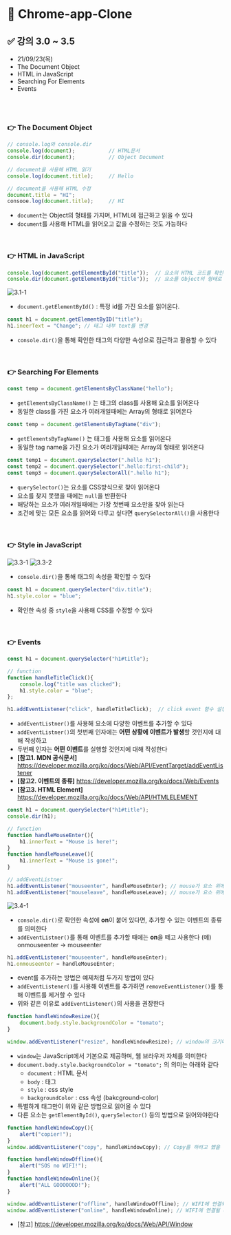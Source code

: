 # 📌 Chrome-app-Clone
## ✅ 강의 3.0 ~ 3.5
- 21/09/23(목) 
- The Document Object
- HTML in JavaScript
- Searching For Elements
- Events

<br>

<br>


### 👉 The Document Object
```javascript
// console.log와 console.dir
console.log(document);           // HTML문서
console.dir(document);           // Object Document

// document을 사용해 HTML 읽기 
console.log(document.title);     // Hello

// document을 사용해 HTML 수정 
document.title = "HI";  
consooe.log(document.title);     // HI
```
- `document`는 Object의 형태를 가지며, HTML에 접근하고 읽을 수 있다
- `document`를 사용해 HTML을 읽어오고 값을 수정하는 것도 가능하다

<br>


### 👉 HTML in JavaScript
```javascript
console.log(document.getElementById("title"));  // 요소의 HTML 코드를 확인할 수 있다
console.dir(document.getElementById("title"));  // 요소를 Object의 형태로 확인할 수 있다
```
![3.1-1](img/3.1-1.png)
- `document.getElementById()` : 특정 id를 가진 요소를 읽어온다. 
```javascript
const h1 = document.getElementByID("title");
h1.ineerText = "Change"; // 태그 내부 text를 변경
```
- `console.dir()`을 통해 확인한 태그의 다양한 속성으로 접근하고 활용할 수 있다

<br>



### 👉 Searching For Elements
```javascript
const temp = document.getElementsByClassName("hello");
```
- `getElementsByClassName()` 는 태그의 class를 사용해 요소를 읽어온다
- 동일한 class를 가진 요소가 여러개일때에는 Array의 형태로 읽어온다 

```javascript
const temp = document.getElementsByTagName("div");
```
- `getElementsByTagName()` 는 태그를 사용해 요소를 읽어온다
- 동일한 tag name을 가진 요소가 여러개일때에는 Array의 형태로 읽어온다 

```javascript
const temp1 = document.querySelector(".hello h1");
const temp2 = document.querySelector(".hello:first-child");
const temp3 = document.querySelectorAll(".hello h1");
```
- `querySelector()`는 요소를 CSS방식으로 찾아 읽어온다
- 요소를 찾지 못했을 때에는 `null`을 반환한다
- 해당하는 요소가 여러개일때에는 가장 첫번째 요소만을 찾아 읽는다
- 조건에 맞는 모든 요소를 읽어와 다루고 싶다면 `querySelectorAll()`을 사용한다


<br>


### 👉 Style in JavaScript 
![3.3-1](img/3.3-1.png)
![3.3-2](img/3.3-2.png)
- `console.dir()`을 통해 태그의 속성을 확인할 수 있다
```javascript
const h1 = document.querySelector("div.title");
h1.style.color = "blue";
```
- 확인한 속성 중 `style`을 사용해 CSS를 수정할 수 있다


<br>

### 👉 Events
```javascript
const h1 = document.querySelector("h1#title");

// function
function handleTitleClick(){
    console.log("title was clicked");
    h1.style.color = "blue";
};

h1.addEventListener("click", handleTitleClick);  // click event 함수 설정
```
- `addEventListner()`를 사용해 요소에 다양한 이벤트를 추가할 수 있다
- `addEventListner()`의 첫번째 인자에는 **어떤 상황에 이벤트가 발생**할 것인지에 대해 작성하고
- 두번째 인자는 **어떤 이벤트**를 실행할 것인지에 대해 작성한다
- **[참고1. MDN 공식문서]** https://developer.mozilla.org/ko/docs/Web/API/EventTarget/addEventListener
- **[참고2. 이벤트의 종류]** https://developer.mozilla.org/ko/docs/Web/Events
- **[참고3. HTML Element]** https://developer.mozilla.org/ko/docs/Web/API/HTMLELEMENT

```javascript
const h1 = document.querySelector("h1#title");
console.dir(h1);

// function
function handleMouseEnter(){
    h1.innerText = "Mouse is here!";
}
function handleMouseLeave(){
    h1.innerText = "Mouse is gone!";
}

// addEventListner
h1.addEventListener("mouseenter", handleMouseEnter); // mouse가 요소 위에 올라가면 이벤트가 발생
h1.addEventListener("mouseleave", handleMouseLeave); // mouse가 요소 위에서 내려오면 이벤트가 발생
```
![3.4-1](img/3.4-1.png)
- `console.dir()`로 확인한 속성에 **on**이 붙어 있다면, 추가할 수 있는 이벤트의 종류를 의미한다
- `addEventListner()`를 통해 이벤트를 추가할 때에는 **on**을 떼고 사용한다 (예) onmouseenter → mouseenter
```javascript
h1.addEventListener("mouseenter", handleMouseEnter);
h1.onmouseenter = handleMouseEnter; 
```
- event를 추가하는 방법은 예제처럼 두가지 방법이 있다
- `addEventListener()`를 사용해 이벤트를 추가하면 `removeEventListener()`를 통해 이벤트를 제거할 수 있다
- 위와 같은 이유로 `addEventListener()`의 사용을 권장한다 
```javascript
function handleWindowResize(){
    document.body.style.backgroundColor = "tomato";
}

window.addEventListener("resize", handleWindowResize); // window의 크기에 변화가 있을 때 이벤트 발생 
```
- `window`는 JavaScript에서 기본으로 제공하며, 웹 브라우저 자체를 의미한다
- `document.body.style.backgroundColor = "tomato";` 의 의미는 아래와 같다
    - `document` : HTML 문서
    - `body` : <body> 태그
    - `style` : css style
    - `backgroundColor` : css 속성 (bakcground-color)
- 특별하게 <body> 태그만이 위와 같은 방법으로 읽어올 수 있다
- 다른 요소는 `getElementById()`, `querySelector()` 등의 방법으로 읽어와야한다 
```javascript
function handleWindowCopy(){
    alert("copier!");
}
window.addEventListener("copy", handleWindowCopy); // Copy를 하려고 했을 때 이벤트 발생
```
```javascript
function handleWindowOffline(){
    alert("SOS no WIFI!");
}
function handleWindowOnline(){
    alert("ALL GOOOOOOD!");
}

window.addEventListener("offline", handleWindowOffline); // WIFI에 연결되어 있지 않을 때 이벤트 발생
window.addEventListener("online", handleWindowOnline); // WIFI에 연결될 때 이벤트 발생
```
- [참고] https://developer.mozilla.org/ko/docs/Web/API/Window


<br>